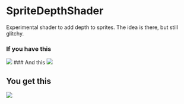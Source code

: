 # SpriteDepthShader

Experimental shader to add depth to sprites. The idea is there, but still glitchy.

### If you have this
<img src="https://raw.github.com/iBicha/SpriteDepthShader/master/Assets/sprite.png">
### And this
<img src="https://raw.github.com/iBicha/SpriteDepthShader/master/Assets/depth.png">

## You get this
<img src="https://raw.github.com/iBicha/SpriteDepthShader/master/Assets/animation.gif">
